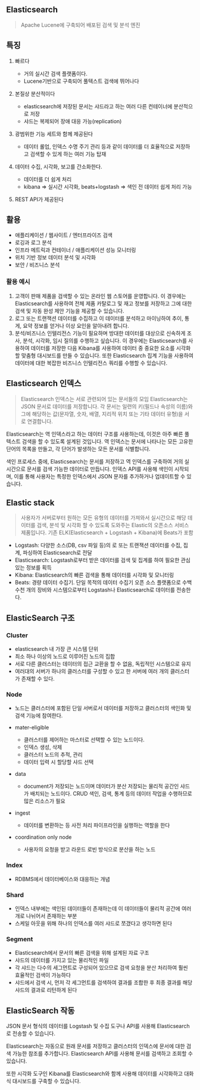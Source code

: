 ## Elasticsearch
> Apache Lucene에 구축되어 배포된 검색 및 분석 엔진

## 특징
1. 빠르다
    - 거의 실시간 검색 플랫폼이다.
    - Lucene기반으로 구축되어 풀텍스트 검색에 뛰어나다

2. 본질상 분산적이다
    - elasticsearch에 저장된 문서는 샤드라고 하는 여러 다른 컨테이너에 분산적으로 저장
    - 샤드는 복제되어 장애 대응 가능(replication)

3. 광범위한 기능 세트와 함께 제공된다
    - 데이터 롤업, 인덱스 수명 주기 관리 등과 같이 데이터를 더 효율적으로 저장하고 검색할 수 있게 하는 여러 기능 탑재

4. 데이터 수집, 시각화, 보고를 간소화한다.
    - 데이터를 더 쉽게 처리
    - kibana => 실시간 시각화, beats+logstash => 색인 전 데이터 쉽게 처리 가능

5. REST API가 제공된다

## 활용
- 애플리케이션 / 웹사이트 / 엔터프라이즈 검색
- 로깅과 로그 분석
- 인프라 메트릭과 컨테이너 / 애플리케이션 성능 모니터링
- 위치 기반 정보 데이터 분석 및 시각화
- 보안 / 비즈니스 분석

### 활용 예시
1. 고객이 판매 제품을 검색할 수 있는 온라인 웹 스토어를 운영합니다. 이 경우에는 Elasticsearch를 사용하여 전체 제품 카탈로그 및 재고 정보를 저장하고 그에 대한 검색 및 자동 완성 제안 기능을 제공할 수 있습니다.
2. 로그 또는 트랜잭션 데이터를 수집하고 이 데이터를 분석하고 마이닝하여 추이, 통게, 요약 정보를 얻거나 이상 요인을 알아내려 합니다.
3. 분석/비즈니스 인텔리전스 기능이 필요하며 방대한 데이터를 대상으로 신속하게 조사, 분석, 시각화, 임시 질의를 수행하고 싶습니다. 이 경우에는 Elasticsearch를 사용하여 데이터를 저장한 다음 Kibana를 사용하여 데이터 중 중요한 요소를 시각화할 맞춤형 대시보드를 만들 수 있습니다. 또한 Elasticsearch 집계 기능을 사용하여 데이터에 대한 복잡한 비즈니스 인텔리전스 쿼리를 수행할 수 있습니다.

## Elasticsearch 인덱스
> Elasticsearch 인덱스는 서로 관련되어 있는 문서들의 모임
Elasticsearch는 JSON 문서로 데이터를 저장합니다. 각 문서는 일련의 키(필드나 속성의 이름)와 그에 해당하는 값(문자열, 숫자, 배열, 지리적 위치 또는 기타 데이터 유형)을 서로 연결합니다.

Elasticsearch는 역 인덱스라고 하는 데이터 구조를 사용하는데, 이것은 아주 빠른 풀텍스트 검색을 할 수 있도록 설계된 것입니다. 역 인덱스는 문서에 나타나는 모든 고유한 단어의 목록을 만들고, 각 단어가 발생하는 모든 문서를 식별합니다.

색인 프로세스 중에, Elasticsearch는 문서를 저장하고 역 인덱스를 구축하여 거의 실시간으로 문서를 검색 가능한 데이터로 만듭니다. 인덱스 API를 사용해 색인이 시작되며, 이를 통해 사용자는 특정한 인덱스에서 JSON 문자를 추가하거나 업데이트할 수 있습니다.

## Elastic stack
> 사용자가 서버로부터 원하는 모든 유형의 데이터를 가져와서 실시간으로 해당 데이터를 검색, 분석 및 시각화 할 수 있도록 도와주는 Elastic의 오픈소스 서비스 제품입니다.
> 기존 ELK(Elasticsearch + Logstash + Kibana)에 Beats가 포함

- Logstash: 다양한 소스(DB, csv 파일 등)의 로 또는 트랜잭션 데이터를 수집, 집계, 파싱하여 Elasticsearch로 전달
- Elasticsearch: Logstash로부터 받은 데이터를 검색 및 집계를 하여 필요한 관심 있는 정보를 획득
- Kibana: Elasticsearch의 빠른 검색을 통해 데이터를 시각화 및 모니터링
- Beats: 경량 데이터 수집기. 단일 목적의 데이터 수집기 오픈 소스 플랫폼으로 수백 수천 개의 장비와 시스템으로부터 Logstash나 Elasticsearch로 데이터를 전송한다.

## ElasticSearch 구조
###  Cluster
- elasticsearch 내 가장 큰 시스템 단위
- 최소 하나 이상의 노드로 이루어진 노드의 집합
- 서로 다른 클러스터는 데이터의 접근 교환을 할 수 없음, 독립적인 시스템으로 유지
- 여러대의 서버가 하나의 클러스터를 구성할 수 있고 한 서버에 여러 개의 클러스터가 존재할 수 있다.

### Node
- 노드는 클러스터에 포함된 단일 서버로서 데이터를 저장하고 클러스터의 색인화 및 검색 기능에 참여한다.

- mater-eligible
    - 클러스터를 제어하는 마스터로 선택할 수 있는 노드이다.
    - 인덱스 생성, 삭제
    - 클러스터 노드의 추적, 관리
    - 데이터 입력 시 할당할 샤드 선택
- data
    - document가 저장되는 노드이며 데이터가 분산 저장되는 물리적 공간인 샤드가 배치되는 노드이다. CRUD 색인, 검색, 통계 등의 데이터 작업을 수행하므로 많은 리소스가 필요
- ingest
    - 데이터를 변환하는 등 사전 처리 파이프라인을 실행하는 역할을 한다
- coordination only node
    - 사용자의 요청을 받고 라운드 로빈 방식으로 분산을 하는 노드

### Index
- RDBMS에서 데이터베이스와 대응하는 개념

### Shard
- 인덱스 내부에는 색인된 데이터들이 존재하는데 이 데이터들이 물리적 공간에 여러 개로 나뉘어서 존재하는 부분
- 스케일 아웃을 위해 하나의 인덱스를 여러 샤드로 쪼갰다고 생각하면 된다

### Segment
- Elasticsearch에서 문서의 빠른 검색을 위해 설계된 자료 구조
- 샤드의 데이터를 가지고 있는 물리적인 파일
- 각 샤드는 다수의 세그먼트로 구성되어 있으므로 검색 요청을 분산 처리하여 훨씬 효율적인 검색이 가능하다
- 샤드에서 검색 시, 먼저 각 세그먼트를 검색하여 결과를 조합한 후 최종 결과를 해당 샤드의 결과로 리턴하게 된다

## ElasticSearch 작동
JSON 문서 형식의 데이터를 Logstash 및 수집 도구나 API를 사용해 Elasticsearch로 전송할 수 있습니다.

Elasticsearch는 자동으로 원래 문서를 저장하고 클러스터의 인덱스에 문서에 대한 검색 가능한 참조를 추가합니다. Elasticsearch API를 사용해 문서를 검색하고 조회할 수 있습니다. 

또한 시각화 도구인 Kibana를 Elasticsearch와 함께 사용해 데이터를 시각화하고 대화식 대시보드를 구축할 수 있습니다.
